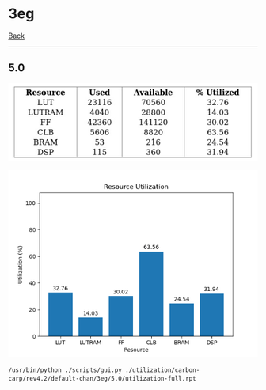 # 3eg

[Back](<../rev4.2.md>)

---

## 5.0

<p align="center">
	<img src="../../../../../images/carbon-carp/rev4.2/default-chan/3eg/5.0/table.jpg" />
</p>

<p align="center">
	<img src="../../../../../images/carbon-carp/rev4.2/default-chan/3eg/5.0/graph.png" />
</p>

`/usr/bin/python ./scripts/gui.py ./utilization/carbon-carp/rev4.2/default-chan/3eg/5.0/utilization-full.rpt`

